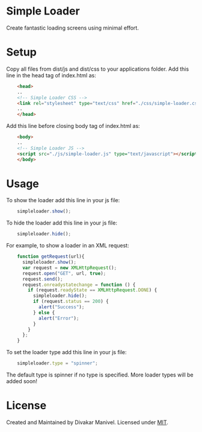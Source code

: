 # Simple Loader

Create fantastic loading screens using minimal effort.

# Setup

Copy all files from dist/js and dist/css to your applications folder.
Add this line in the head tag of index.html as:

```html
    <head>
    ..
    <!-- Simple Loader CSS -->
    <link rel="stylesheet" type="text/css" href="./css/simple-loader.css" />
    ..
    </head>
```
Add this line before closing body tag of index.html as:

```html
    <body>
    ..
    <!-- Simple Loader JS -->
    <script src="./js/simple-loader.js" type="text/javascript"></script>
    </body>
```

# Usage

To show the loader add this line in your js file:

```javascript
    simpleloader.show();
```
  
To hide the loader add this line in your js file:

```javascript
    simpleloader.hide();
```
    
For example, to show a loader in an XML request:

```javascript
    function getRequest(url){
      simpleloader.show();
      var request = new XMLHttpRequest();
      request.open("GET", url, true);
      request.send();
      request.onreadystatechange = function () {
        if (request.readyState == XMLHttpRequest.DONE) {
          simpleloader.hide();
          if (request.status == 200) {
            alert("Success");
          } else {
            alert("Error");
          }
        }
      };
    }
```

To set the loader type add this line in your js file:

```javascript
    simpleloader.type = "spinner";
```

  The default type is spinner if no type is specified. More loader types will be added soon!



 # License

Created and Maintained by Divakar Manivel. Licensed under [MIT](LICENSE).
